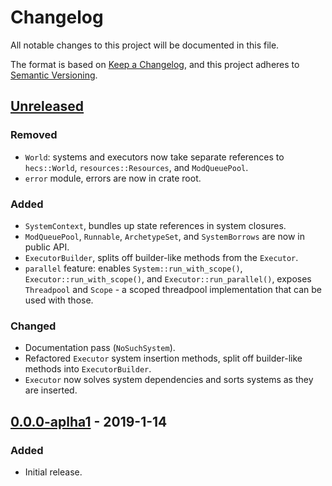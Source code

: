 # Changelog
All notable changes to this project will be documented in this file.

The format is based on [Keep a Changelog](https://keepachangelog.com/en/1.0.0/),
and this project adheres to [Semantic Versioning](https://semver.org/spec/v2.0.0.html).

## [Unreleased](https://github.com/Ratysz/yaks/compare/0.0.0-aplha1..HEAD)
### Removed
- `World`: systems and executors now take separate references to `hecs::World`,
`resources::Resources`, and `ModQueuePool`.
- `error` module, errors are now in crate root.
### Added
- `SystemContext`, bundles up state references in system closures.
- `ModQueuePool`, `Runnable`, `ArchetypeSet`, and `SystemBorrows` are now in public API.
- `ExecutorBuilder`, splits off builder-like methods from the `Executor`.
- `parallel` feature: enables `System::run_with_scope()`, `Executor::run_with_scope()`, and
`Executor::run_parallel()`, exposes `Threadpool` and `Scope` - a scoped threadpool
implementation that can be used with those.
### Changed
- Documentation pass (`NoSuchSystem`).
- Refactored `Executor` system insertion methods, split off builder-like methods
into `ExecutorBuilder`.
- `Executor` now solves system dependencies and sorts systems as they are inserted.

## [0.0.0-aplha1](https://github.com/Ratysz/yaks/releases/tag/0.0.0-aplha1)  - 2019-1-14
### Added
- Initial release.